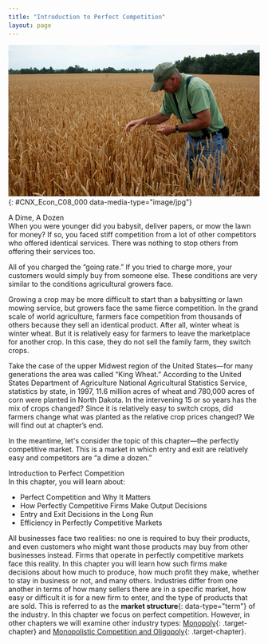 ```yaml
---
title: "Introduction to Perfect Competition"
layout: page
---
```



<?cnx.eoc class="summary" title="Chapter Review"?>

<?cnx.eoc class="self-check-questions" title="Self-Check Questions"?>

<?cnx.eoc class="review-questions" title="Review Questions"?>

<?cnx.eoc class="critical-thinking" title="Critical Thinking Questions"?>

<?cnx.eoc class="problems" title="Problems"?>

<?cnx.eoc class="references" title="References"?>

 ![A photograph of a man in a wheat field.](../resources/CNX_Econ_C08_000.jpg "Depending upon the competition and prices offered, a wheat farmer may choose to grow a different crop. (Credit: modification of work by Daniel X. O'Neil/Flickr Creative Commons)"){: #CNX_Econ_C08_000 data-media-type="image/jpg"}

<div data-type="note" id="ch08mod00_bring" class="economics bringhome" data-label="" markdown="1">
<div data-type="title">
A Dime, A Dozen
</div>
When you were younger did you babysit, deliver papers, or mow the lawn for money? If so, you faced stiff competition from a lot of other competitors who offered identical services. There was nothing to stop others from offering their services too.

All of you charged the “going rate.” If you tried to charge more, your customers would simply buy from someone else. These conditions are very similar to the conditions agricultural growers face.

Growing a crop may be more difficult to start than a babysitting or lawn mowing service, but growers face the same fierce competition. In the grand scale of world agriculture, farmers face competition from thousands of others because they sell an identical product. After all, winter wheat is winter wheat. But it is relatively easy for farmers to leave the marketplace for another crop. In this case, they do not sell the family farm, they switch crops.

Take the case of the upper Midwest region of the United States—for many generations the area was called “King Wheat.” According to the United States Department of Agriculture National Agricultural Statistics Service, statistics by state, in 1997, 11.6 million acres of wheat and 780,000 acres of corn were planted in North Dakota. In the intervening 15 or so years has the mix of crops changed? Since it is relatively easy to switch crops, did farmers change what was planted as the relative crop prices changed? We will find out at chapter’s end.

In the meantime, let\'s consider the topic of this chapter—the perfectly competitive market. This is a market in which entry and exit are relatively easy and competitors are “a dime a dozen.”

</div>

<div data-type="note" id="ch08mod00_obj" class="economics chapter-objectives" data-label="" markdown="1">
<div data-type="title">
Introduction to Perfect Competition
</div>
In this chapter, you will learn about:

* Perfect Competition and Why It Matters
* How Perfectly Competitive Firms Make Output Decisions
* Entry and Exit Decisions in the Long Run
* Efficiency in Perfectly Competitive Markets

</div>

All businesses face two realities: no one is required to buy their products, and even customers who might want those products may buy from other businesses instead. Firms that operate in perfectly competitive markets face this reality. In this chapter you will learn how such firms make decisions about how much to produce, how much profit they make, whether to stay in business or not, and many others. Industries differ from one another in terms of how many sellers there are in a specific market, how easy or difficult it is for a new firm to enter, and the type of products that are sold. This is referred to as the **market structure**{: data-type="term"} of the industry. In this chapter we focus on perfect competition. However, in other chapters we will examine other industry types: [Monopoly](/m48650){: .target-chapter} and [Monopolistic Competition and Oligopoly](/m48658){: .target-chapter}.

